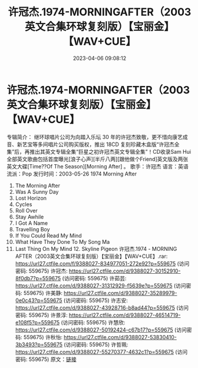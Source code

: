 ﻿---
title: 许冠杰.1974-MORNINGAFTER（2003英文合集环球复刻版）【宝丽金】【WAV+CUE】
date: 2023-04-06 09:08:12
categories: WAV车载音乐、镜像
tags: 华语中文
---
# 许冠杰.1974-MORNINGAFTER（2003英文合集环球复刻版）【宝丽金】【WAV+CUE】

专辑简介： 继环球唱片公司为向踏入乐坛 30
年的许冠杰致敬，更不惜向康艺成音、新艺宝等多间唱片公司购买版权，推出 18CD
复刻珍藏木盒版“许冠杰全集”后，再推出其英文专辑全集“巨星之初许冠杰英文专辑全集”！CD收录Sam
Hui全部英文歌曲包括首度曝光[浪子心声][半斤八两][跟他做个Friend]英文版及两张英文大碟[Time??Of The
Season][Morning After] 。
歌手：许冠杰
语言：英语
流派：Pop
发行时间：2003-05-26
1974 Morning After
01. The Morning After
02. Was A Sunny Day
03. Lost Horizon
04. Cycles
05. Roll Over
06. Stay Awhile
07. I Got A Name
08. Travelling Boy
09. If You Could Read My Mind
10. What Have They Done To My Song Ma
11. Last Thing On My Mind 12. Skyline Pigeon
许冠杰.1974 - MORNING AFTER（2003英文合集环球复刻版）【宝丽金】【WAV+CUE】.rar:
https://url27.ctfile.com/f/9388027-834977051-272e92?p=559675
(访问密码: 559675)
许冠杰: https://url27.ctfile.com/d/9388027-30152910-8f0db7?p=559675
(访问密码: 559675)
许茹芸: https://url27.ctfile.com/d/9388027-31312929-f5639e?p=559675
(访问密码: 559675)
许美静: https://url27.ctfile.com/d/9388027-35289979-0e0c43?p=559675
(访问密码: 559675)
许志安: https://url27.ctfile.com/d/9388027-43928716-b8ad44?p=559675
(访问密码: 559675)
许景淳: https://url27.ctfile.com/d/9388027-46514719-e108f5?p=559675
(访问密码: 559675)
许慧欣: https://url27.ctfile.com/d/9388027-50192424-c67b17?p=559675
(访问密码: 559675)
许秋怡: https://url27.ctfile.com/d/9388027-53830410-3b3493?p=559675
(访问密码: 559675)
许哲珮: https://url27.ctfile.com/d/9388027-55270377-4632c1?p=559675
(访问密码: 559675)
原文：[链接](https://blog.sina.com.cn/s/blog_1647c7e76010311bf.html)